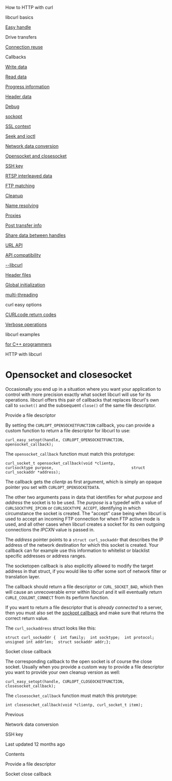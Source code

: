 





<span class="text-4505230f--UIH300-2063425d--textContentFamily-49a318e1--navButtonLabel-14a4968f">How to HTTP with curl</span>

<span class="text-4505230f--UIH300-2063425d--textContentFamily-49a318e1--navButtonLabel-14a4968f">libcurl basics</span>

<a href="../easyhandle.html" class="navButton-94f2579c--pageItemWithChildrenNested-2c5d8183--navButtonClickable-161b88ca"><span class="text-4505230f--UIH300-2063425d--textContentFamily-49a318e1--navButtonLabel-14a4968f">Easy handle</span></a>

<span class="text-4505230f--UIH300-2063425d--textContentFamily-49a318e1--navButtonLabel-14a4968f">Drive transfers</span>

<a href="../connectionreuse.html" class="navButton-94f2579c--pageItemWithChildrenNested-2c5d8183--navButtonClickable-161b88ca"><span class="text-4505230f--UIH300-2063425d--textContentFamily-49a318e1--navButtonLabel-14a4968f">Connection reuse</span></a>

<span class="text-4505230f--UIH300-2063425d--textContentFamily-49a318e1--navButtonLabel-14a4968f">Callbacks</span>

<a href="write.html" class="navButton-94f2579c--pageItemWithChildrenNested-2c5d8183--navButtonClickable-161b88ca"><span class="text-4505230f--UIH300-2063425d--textContentFamily-49a318e1--navButtonLabel-14a4968f">Write data</span></a>

<a href="read.html" class="navButton-94f2579c--pageItemWithChildrenNested-2c5d8183--navButtonClickable-161b88ca"><span class="text-4505230f--UIH300-2063425d--textContentFamily-49a318e1--navButtonLabel-14a4968f">Read data</span></a>

<a href="progress.html" class="navButton-94f2579c--pageItemWithChildrenNested-2c5d8183--navButtonClickable-161b88ca"><span class="text-4505230f--UIH300-2063425d--textContentFamily-49a318e1--navButtonLabel-14a4968f">Progress information</span></a>

<a href="header.html" class="navButton-94f2579c--pageItemWithChildrenNested-2c5d8183--navButtonClickable-161b88ca"><span class="text-4505230f--UIH300-2063425d--textContentFamily-49a318e1--navButtonLabel-14a4968f">Header data</span></a>

<a href="debug.html" class="navButton-94f2579c--pageItemWithChildrenNested-2c5d8183--navButtonClickable-161b88ca"><span class="text-4505230f--UIH300-2063425d--textContentFamily-49a318e1--navButtonLabel-14a4968f">Debug</span></a>

<a href="sockopt.html" class="navButton-94f2579c--pageItemWithChildrenNested-2c5d8183--navButtonClickable-161b88ca"><span class="text-4505230f--UIH300-2063425d--textContentFamily-49a318e1--navButtonLabel-14a4968f">sockopt</span></a>

<a href="sslcontext.html" class="navButton-94f2579c--pageItemWithChildrenNested-2c5d8183--navButtonClickable-161b88ca"><span class="text-4505230f--UIH300-2063425d--textContentFamily-49a318e1--navButtonLabel-14a4968f">SSL context</span></a>

<a href="seek.html" class="navButton-94f2579c--pageItemWithChildrenNested-2c5d8183--navButtonClickable-161b88ca"><span class="text-4505230f--UIH300-2063425d--textContentFamily-49a318e1--navButtonLabel-14a4968f">Seek and ioctl</span></a>

<a href="conversions.html" class="navButton-94f2579c--pageItemWithChildrenNested-2c5d8183--navButtonClickable-161b88ca"><span class="text-4505230f--UIH300-2063425d--textContentFamily-49a318e1--navButtonLabel-14a4968f">Network data conversion</span></a>

<a href="openclosesocket.html" class="navButton-94f2579c--pageItemWithChildrenNested-2c5d8183--navButtonClickable-161b88ca--navButtonOpened-6a88552e"><span class="text-4505230f--UIH300-2063425d--textContentFamily-49a318e1--navButtonLabel-14a4968f">Opensocket and closesocket</span></a>

<a href="sshkey.html" class="navButton-94f2579c--pageItemWithChildrenNested-2c5d8183--navButtonClickable-161b88ca"><span class="text-4505230f--UIH300-2063425d--textContentFamily-49a318e1--navButtonLabel-14a4968f">SSH key</span></a>

<a href="rtsp.html" class="navButton-94f2579c--pageItemWithChildrenNested-2c5d8183--navButtonClickable-161b88ca"><span class="text-4505230f--UIH300-2063425d--textContentFamily-49a318e1--navButtonLabel-14a4968f">RTSP interleaved data</span></a>

<a href="ftpmatch.html" class="navButton-94f2579c--pageItemWithChildrenNested-2c5d8183--navButtonClickable-161b88ca"><span class="text-4505230f--UIH300-2063425d--textContentFamily-49a318e1--navButtonLabel-14a4968f">FTP matching</span></a>

<a href="../cleanup.html" class="navButton-94f2579c--pageItemWithChildrenNested-2c5d8183--navButtonClickable-161b88ca"><span class="text-4505230f--UIH300-2063425d--textContentFamily-49a318e1--navButtonLabel-14a4968f">Cleanup</span></a>

<a href="../names.html" class="navButton-94f2579c--pageItemWithChildrenNested-2c5d8183--navButtonClickable-161b88ca"><span class="text-4505230f--UIH300-2063425d--textContentFamily-49a318e1--navButtonLabel-14a4968f">Name resolving</span></a>

<a href="../proxies.html" class="navButton-94f2579c--pageItemWithChildrenNested-2c5d8183--navButtonClickable-161b88ca"><span class="text-4505230f--UIH300-2063425d--textContentFamily-49a318e1--navButtonLabel-14a4968f">Proxies</span></a>

<a href="../getinfo.html" class="navButton-94f2579c--pageItemWithChildrenNested-2c5d8183--navButtonClickable-161b88ca"><span class="text-4505230f--UIH300-2063425d--textContentFamily-49a318e1--navButtonLabel-14a4968f">Post transfer info</span></a>

<a href="../sharing.html" class="navButton-94f2579c--pageItemWithChildrenNested-2c5d8183--navButtonClickable-161b88ca"><span class="text-4505230f--UIH300-2063425d--textContentFamily-49a318e1--navButtonLabel-14a4968f">Share data between handles</span></a>

<a href="../url.html" class="navButton-94f2579c--pageItemWithChildrenNested-2c5d8183--navButtonClickable-161b88ca"><span class="text-4505230f--UIH300-2063425d--textContentFamily-49a318e1--navButtonLabel-14a4968f">URL API</span></a>

<a href="../api.html" class="navButton-94f2579c--pageItemWithChildrenNested-2c5d8183--navButtonClickable-161b88ca"><span class="text-4505230f--UIH300-2063425d--textContentFamily-49a318e1--navButtonLabel-14a4968f">API compatibility</span></a>

<a href="../libcurl.html" class="navButton-94f2579c--pageItemWithChildrenNested-2c5d8183--navButtonClickable-161b88ca"><span class="text-4505230f--UIH300-2063425d--textContentFamily-49a318e1--navButtonLabel-14a4968f">--libcurl</span></a>

<a href="../headers.html" class="navButton-94f2579c--pageItemWithChildrenNested-2c5d8183--navButtonClickable-161b88ca"><span class="text-4505230f--UIH300-2063425d--textContentFamily-49a318e1--navButtonLabel-14a4968f">Header files</span></a>

<a href="../globalinit.html" class="navButton-94f2579c--pageItemWithChildrenNested-2c5d8183--navButtonClickable-161b88ca"><span class="text-4505230f--UIH300-2063425d--textContentFamily-49a318e1--navButtonLabel-14a4968f">Global initialization</span></a>

<a href="../threading.html" class="navButton-94f2579c--pageItemWithChildrenNested-2c5d8183--navButtonClickable-161b88ca"><span class="text-4505230f--UIH300-2063425d--textContentFamily-49a318e1--navButtonLabel-14a4968f">multi-threading</span></a>

<span class="text-4505230f--UIH300-2063425d--textContentFamily-49a318e1--navButtonLabel-14a4968f">curl easy options</span>

<a href="../curlcode.html" class="navButton-94f2579c--pageItemWithChildrenNested-2c5d8183--navButtonClickable-161b88ca"><span class="text-4505230f--UIH300-2063425d--textContentFamily-49a318e1--navButtonLabel-14a4968f">CURLcode return codes</span></a>

<a href="../verbose.html" class="navButton-94f2579c--pageItemWithChildrenNested-2c5d8183--navButtonClickable-161b88ca"><span class="text-4505230f--UIH300-2063425d--textContentFamily-49a318e1--navButtonLabel-14a4968f">Verbose operations</span></a>

<span class="text-4505230f--UIH300-2063425d--textContentFamily-49a318e1--navButtonLabel-14a4968f">libcurl examples</span>

<a href="../cplusplus.html" class="navButton-94f2579c--pageItemWithChildrenNested-2c5d8183--navButtonClickable-161b88ca"><span class="text-4505230f--UIH300-2063425d--textContentFamily-49a318e1--navButtonLabel-14a4968f">for C++ programmers</span></a>

<span class="text-4505230f--UIH300-2063425d--textContentFamily-49a318e1--navButtonLabel-14a4968f">HTTP with libcurl</span>









# <span class="text-4505230f--DisplayH900-bfb998fa--textContentFamily-49a318e1">Opensocket and closesocket</span>

<span class="text-4505230f--UIH300-2063425d--textUIFamily-5ebd8e40--text-8ee2c8b2"></span>

<span class="text-4505230f--UIH300-2063425d--textUIFamily-5ebd8e40--text-8ee2c8b2"></span>

<span class="text-4505230f--TextH400-3033861f--textContentFamily-49a318e1"><span data-key="73b47cf12ab046a4b08ed3e208b0f8c4"><span data-offset-key="73b47cf12ab046a4b08ed3e208b0f8c4:0">Occasionally you end up in a situation where you want your application to control with more precision exactly what socket libcurl will use for its operations. libcurl offers this pair of callbacks that replaces libcurl's own call to </span><span data-offset-key="73b47cf12ab046a4b08ed3e208b0f8c4:1">`socket()`</span><span data-offset-key="73b47cf12ab046a4b08ed3e208b0f8c4:2"> and the subsequent </span><span data-offset-key="73b47cf12ab046a4b08ed3e208b0f8c4:3">`close()`</span><span data-offset-key="73b47cf12ab046a4b08ed3e208b0f8c4:4"> of the same file descriptor.</span></span></span>

<span class="text-4505230f--HeadingH700-04e1a2a3--textContentFamily-49a318e1"><span data-key="f4a1fc4378044a80ae55156bd4dc3a39"><span data-offset-key="f4a1fc4378044a80ae55156bd4dc3a39:0">Provide a file descriptor</span></span></span>

<span class="text-4505230f--TextH400-3033861f--textContentFamily-49a318e1"><span data-key="e03319928b444e8eb1e46865eb3a9c0b"><span data-offset-key="e03319928b444e8eb1e46865eb3a9c0b:0">By setting the </span><span data-offset-key="e03319928b444e8eb1e46865eb3a9c0b:1">`CURLOPT_OPENSOCKETFUNCTION`</span><span data-offset-key="e03319928b444e8eb1e46865eb3a9c0b:2"> callback, you can provide a custom function to return a file descriptor for libcurl to use:</span></span></span>

    curl_easy_setopt(handle, CURLOPT_OPENSOCKETFUNCTION, opensocket_callback);

<span class="text-4505230f--TextH400-3033861f--textContentFamily-49a318e1"><span data-key="a0dbb93454e3462aaed373ced4a4189d"><span data-offset-key="a0dbb93454e3462aaed373ced4a4189d:0">The </span><span data-offset-key="a0dbb93454e3462aaed373ced4a4189d:1">`opensocket_callback`</span><span data-offset-key="a0dbb93454e3462aaed373ced4a4189d:2"> function must match this prototype:</span></span></span>

    curl_socket_t opensocket_callback(void *clientp,                                  curlsocktype purpose,                                  struct curl_sockaddr *address);

<span class="text-4505230f--TextH400-3033861f--textContentFamily-49a318e1"><span data-key="fbe25eb061494e2887f1c29674137aad"><span data-offset-key="fbe25eb061494e2887f1c29674137aad:0">The callback gets the </span><span data-offset-key="fbe25eb061494e2887f1c29674137aad:1">_clientp_</span><span data-offset-key="fbe25eb061494e2887f1c29674137aad:2"> as first argument, which is simply an opaque pointer you set with </span><span data-offset-key="fbe25eb061494e2887f1c29674137aad:3">`CURLOPT_OPENSOCKETDATA`</span><span data-offset-key="fbe25eb061494e2887f1c29674137aad:4">.</span></span></span>

<span class="text-4505230f--TextH400-3033861f--textContentFamily-49a318e1"><span data-key="a860cd5387084752b622793eb3e80754"><span data-offset-key="a860cd5387084752b622793eb3e80754:0">The other two arguments pass in data that identifies for what </span><span data-offset-key="a860cd5387084752b622793eb3e80754:1">_purpose_</span><span data-offset-key="a860cd5387084752b622793eb3e80754:2"> and </span><span data-offset-key="a860cd5387084752b622793eb3e80754:3">_address_</span><span data-offset-key="a860cd5387084752b622793eb3e80754:4"> the socket is to be used. The </span><span data-offset-key="a860cd5387084752b622793eb3e80754:5">_purpose_</span><span data-offset-key="a860cd5387084752b622793eb3e80754:6"> is a typedef with a value of </span><span data-offset-key="a860cd5387084752b622793eb3e80754:7">`CURLSOCKTYPE_IPCXN`</span><span data-offset-key="a860cd5387084752b622793eb3e80754:8"> or </span><span data-offset-key="a860cd5387084752b622793eb3e80754:9">`CURLSOCKTYPE_ACCEPT`</span><span data-offset-key="a860cd5387084752b622793eb3e80754:10">, identifying in which circumstance the socket is created. The "accept" case being when libcurl is used to accept an incoming FTP connection for when FTP active mode is used, and all other cases when libcurl creates a socket for its own outgoing connections the </span><span data-offset-key="a860cd5387084752b622793eb3e80754:11">_IPCXN_</span><span data-offset-key="a860cd5387084752b622793eb3e80754:12"> value is passed in.</span></span></span>

<span class="text-4505230f--TextH400-3033861f--textContentFamily-49a318e1"><span data-key="c8e8f5e7ec644f74b58a46154fe56072"><span data-offset-key="c8e8f5e7ec644f74b58a46154fe56072:0">The </span><span data-offset-key="c8e8f5e7ec644f74b58a46154fe56072:1">_address_</span><span data-offset-key="c8e8f5e7ec644f74b58a46154fe56072:2"> pointer points to a </span><span data-offset-key="c8e8f5e7ec644f74b58a46154fe56072:3">`struct curl_sockaddr`</span><span data-offset-key="c8e8f5e7ec644f74b58a46154fe56072:4"> that describes the IP address of the network destination for which this socket is created. Your callback can for example use this information to whitelist or blacklist specific addresses or address ranges.</span></span></span>

<span class="text-4505230f--TextH400-3033861f--textContentFamily-49a318e1"><span data-key="b296832ad3ef4fb68cf8c447a6d12ed1"><span data-offset-key="b296832ad3ef4fb68cf8c447a6d12ed1:0">The socketopen callback is also explicitly allowed to modify the target address in that struct, if you would like to offer some sort of network filter or translation layer.</span></span></span>

<span class="text-4505230f--TextH400-3033861f--textContentFamily-49a318e1"><span data-key="d5e49f26243344c29e37aa7e9505e6bf"><span data-offset-key="d5e49f26243344c29e37aa7e9505e6bf:0">The callback should return a file descriptor or </span><span data-offset-key="d5e49f26243344c29e37aa7e9505e6bf:1">`CURL_SOCKET_BAD`</span><span data-offset-key="d5e49f26243344c29e37aa7e9505e6bf:2">, which then will cause an unrecoverable error within libcurl and it will eventually return </span><span data-offset-key="d5e49f26243344c29e37aa7e9505e6bf:3">`CURLE_COULDNT_CONNECT`</span><span data-offset-key="d5e49f26243344c29e37aa7e9505e6bf:4"> from its perform function.</span></span></span>

<span class="text-4505230f--TextH400-3033861f--textContentFamily-49a318e1"><span data-key="38d3bf706ee44a75a05ca341982339d5"><span data-offset-key="38d3bf706ee44a75a05ca341982339d5:0">If you want to return a file descriptor that is </span><span data-offset-key="38d3bf706ee44a75a05ca341982339d5:1">_already connected_</span><span data-offset-key="38d3bf706ee44a75a05ca341982339d5:2"> to a server, then you must also set the </span></span><a href="sockopt.html" class="link-a079aa82--primary-53a25e66--link-faf6c434"><span data-key="e57d66a5ed7d4a8085ae54dce30bde8e"><span data-offset-key="e57d66a5ed7d4a8085ae54dce30bde8e:0">sockopt callback</span></span></a><span data-key="76c69f001a8045cea9b9b87916ac00a6"><span data-offset-key="76c69f001a8045cea9b9b87916ac00a6:0"> and make sure that returns the correct return value.</span></span></span>

<span class="text-4505230f--TextH400-3033861f--textContentFamily-49a318e1"><span data-key="00d1476a762a4188a76a193d6b6a154d"><span data-offset-key="00d1476a762a4188a76a193d6b6a154d:0">The </span><span data-offset-key="00d1476a762a4188a76a193d6b6a154d:1">`curl_sockaddress`</span><span data-offset-key="00d1476a762a4188a76a193d6b6a154d:2"> struct looks like this:</span></span></span>

    struct curl_sockaddr {  int family;  int socktype;  int protocol;  unsigned int addrlen;  struct sockaddr addr;};

<span class="text-4505230f--HeadingH700-04e1a2a3--textContentFamily-49a318e1"><span data-key="b5ac274226c5493f99c040ec27f1c037"><span data-offset-key="b5ac274226c5493f99c040ec27f1c037:0">Socket close callback</span></span></span>

<span class="text-4505230f--TextH400-3033861f--textContentFamily-49a318e1"><span data-key="b95a642693cc49d6bbffccee4d7f41a0"><span data-offset-key="b95a642693cc49d6bbffccee4d7f41a0:0">The corresponding callback to the open socket is of course the close socket. Usually when you provide a custom way to provide a file descriptor you want to provide your own cleanup version as well:</span></span></span>

    curl_easy_setopt(handle, CURLOPT_CLOSEOCKETFUNCTION, closesocket_callback);

<span class="text-4505230f--TextH400-3033861f--textContentFamily-49a318e1"><span data-key="416a8dbe590546ba8abf2e09024956a8"><span data-offset-key="416a8dbe590546ba8abf2e09024956a8:0">The </span><span data-offset-key="416a8dbe590546ba8abf2e09024956a8:1">`closesocket_callback`</span><span data-offset-key="416a8dbe590546ba8abf2e09024956a8:2"> function must match this prototype:</span></span></span>

    int closesocket_callback(void *clientp, curl_socket_t item);

<a href="conversions.html" class="reset-3c756112--card-6570f064--whiteCard-fff091a4--cardPrevious-56a5e674"></a>

<span class="text-4505230f--TextH200-a3425406--textContentFamily-49a318e1">Previous</span>

<span class="text-4505230f--UIH400-4e41e82a--textContentFamily-49a318e1">Network data conversion</span>

<a href="sshkey.html" class="reset-3c756112--card-6570f064--whiteCard-fff091a4--cardNext-19241c42"></a>


<span class="text-4505230f--UIH400-4e41e82a--textContentFamily-49a318e1">SSH key</span>



<span class="text-4505230f--TextH200-a3425406--textContentFamily-49a318e1">Last updated 12 months ago</span>



<span class="text-4505230f--InfoH100-1e92e1d1--textContentFamily-49a318e1">Contents</span>

<a href="openclosesocket.html#provide-a-file-descriptor" class="reset-3c756112--menuItem-aa02f6ec--menuItemLight-757d5235--menuItemInline-173bdf97--pageTocItem-f4427024"></a>

<span class="text-4505230f--UIH300-2063425d--textContentFamily-49a318e1"><span class="text-4505230f--UIH200-50ead35f--textContentFamily-49a318e1">Provide a file descriptor</span></span>

<a href="openclosesocket.html#socket-close-callback" class="reset-3c756112--menuItem-aa02f6ec--menuItemLight-757d5235--menuItemInline-173bdf97--pageTocItem-f4427024"></a>

<span class="text-4505230f--UIH300-2063425d--textContentFamily-49a318e1"><span class="text-4505230f--UIH200-50ead35f--textContentFamily-49a318e1">Socket close callback</span></span>
